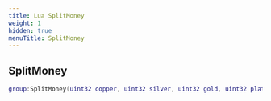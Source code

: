 ```yaml
---
title: Lua SplitMoney
weight: 1
hidden: true
menuTitle: SplitMoney
---
```

## SplitMoney
```lua
group:SplitMoney(uint32 copper, uint32 silver, uint32 gold, uint32 platinum, Lua_Client splitter); -- void
```
